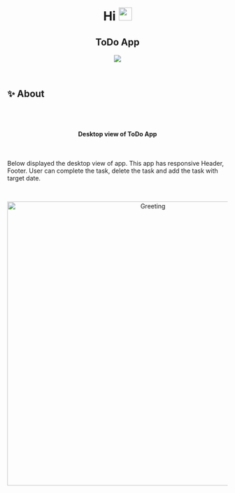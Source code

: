 <h1 align="center">Hi <img src="https://raw.githubusercontent.com/MartinHeinz/MartinHeinz/master/wave.gif" width="30px"></h1>

<h2 align="center">ToDo App</h2>

<p align="center">
  <a href="https://github.com/DenverCoder1/readme-typing-svg"><img src="https://readme-typing-svg.herokuapp.com?color=FE64D9&center=true&lines=ToDo+App+Using+ReactJs&center=true&width=380&height=45">
  </a>
</p>

<br>
<h2 align="left"> ✨ About </h2>
<br>
<br>
<h4 align="center">Desktop view of ToDo App</h4>

<br>

Below displayed the desktop view of app. This app has responsive Header, Footer. User can complete the task, delete the task and add the task with target date.

<br>
<p align="center">
<img align="center"  alt="Greeting" width="650" src="https://github.com/Shweta-MG/hyf-homework/blob/react/react1/week2/react/react1/week2/todo-list/Desktop.gif" />
</p>



<br>





    